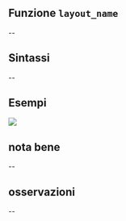 ## Funzione `layout_name`

--

## Sintassi

--

## Esempi

<img src="/img/variabili/layout_name/layout_name1.png">

## nota bene

--

## osservazioni

--